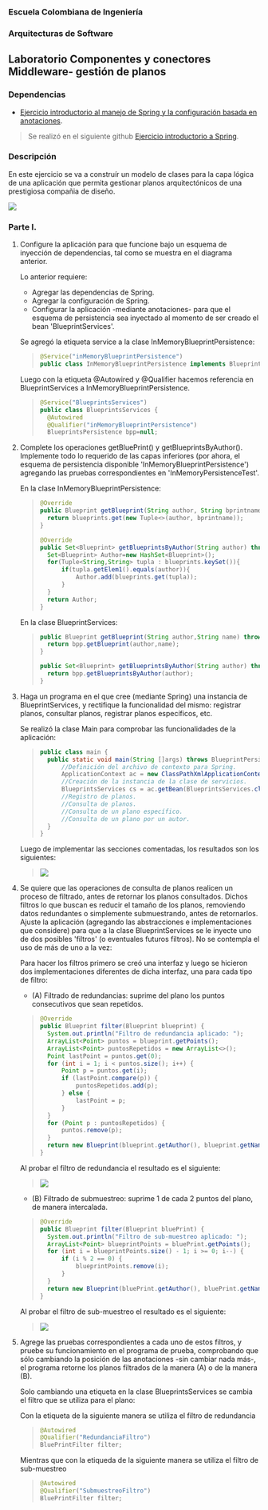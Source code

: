 ### Escuela Colombiana de Ingeniería

### Arquitecturas de Software
## Laboratorio Componentes y conectores  Middleware- gestión de planos
### Dependencias
* [Ejercicio introductorio al manejo de Spring y la configuración basada en anotaciones](https://github.com/ARSW-ECI-beta/DIP_DI-SPRING_JAVA-GRAMMAR_CHECKER).

> Se realizó en el siguiente github [Ejercicio introductorio a Spring](https://github.com/memo1019/Lab04-ARSW_Ejercicio_Introductorio).

### Descripción
En este ejercicio se va a construír un modelo de clases para la capa lógica de una aplicación que permita gestionar planos arquitectónicos de una prestigiosa compañia de diseño. 

![](img/ClassDiagram1.png)

### Parte I.

1. Configure la aplicación para que funcione bajo un esquema de inyección de dependencias, tal como se muestra en el diagrama anterior.


	Lo anterior requiere:

	* Agregar las dependencias de Spring.
	* Agregar la configuración de Spring.
	* Configurar la aplicación -mediante anotaciones- para que el esquema de persistencia sea inyectado al momento de ser creado el bean 'BlueprintServices'.
	
	Se agregó la etiqueta service a la clase InMemoryBlueprintPersistence:
	> ```java
	> @Service("inMemoryBlueprintPersistence")
	> public class InMemoryBlueprintPersistence implements BlueprintsPersistence{
	> ```
	Luego con la etiqueta @Autowired y @Qualifier hacemos referencia en BlueprintServices a InMemoryBlueprintPersistence.
	> ```java
	> @Service("BlueprintsServices")
	> public class BlueprintsServices {
	> 	@Autowired
	> 	@Qualifier("inMemoryBlueprintPersistence")
	> 	BlueprintsPersistence bpp=null;
	> ```


2. Complete los operaciones getBluePrint() y getBlueprintsByAuthor(). Implemente todo lo requerido de las capas inferiores (por ahora, el esquema de persistencia disponible 'InMemoryBlueprintPersistence') agregando las pruebas correspondientes en 'InMemoryPersistenceTest'.

	En la clase InMemoryBlueprintPersistence:
	> ```java
	> @Override
	> public Blueprint getBlueprint(String author, String bprintname) throws BlueprintNotFoundException {
	> 	return blueprints.get(new Tuple<>(author, bprintname));
	> }
	> 
	> @Override
	> public Set<Blueprint> getBlueprintsByAuthor(String author) throws BlueprintNotFoundException {
	> 	Set<Blueprint> Author=new HashSet<Blueprint>();
	> 	for(Tuple<String,String> tupla : blueprints.keySet()){
	> 		if(tupla.getElem1().equals(author)){
	> 			Author.add(blueprints.get(tupla));
	> 		}
	> 	}
	> 	return Author;
	> }
	> ```
	
	En la clase BlueprintServices:
	> ```java
	> public Blueprint getBlueprint(String author,String name) throws BlueprintNotFoundException{
	> 	return bpp.getBlueprint(author,name);
	> }
	> 
	> public Set<Blueprint> getBlueprintsByAuthor(String author) throws BlueprintNotFoundException{
	> 	return bpp.getBlueprintsByAuthor(author);
	> }
	> ```

3. Haga un programa en el que cree (mediante Spring) una instancia de BlueprintServices, y rectifique la funcionalidad del mismo: registrar planos, consultar planos, registrar planos específicos, etc.

	Se realizó la clase Main para comprobar las funcionalidades de la aplicación:
	> ```java
	> public class main {
	> 	public static void main(String []args) throws BlueprintPersistenceException, BlueprintNotFoundException {
	> 		//Definición del archivo de contexto para Spring.
	> 		ApplicationContext ac = new ClassPathXmlApplicationContext("applicationContext.xml");
	> 		//Creación de la instancia de la clase de servicios.
	> 		BlueprintsServices cs = ac.getBean(BlueprintsServices.class);
	> 		//Registro de planos.
	> 		//Consulta de planos.
	> 		//Consulta de un plano específico.
	> 		//Consulta de un plano por un autor.
	> 	}
	> }
	> ```
	
	Luego de implementar las secciones comentadas, los resultados son los siguientes:
	
	> ![](img/ejecucionPunto3.png)

4. Se quiere que las operaciones de consulta de planos realicen un proceso de filtrado, antes de retornar los planos consultados. Dichos filtros lo que buscan es reducir el tamaño de los planos, removiendo datos redundantes o simplemente submuestrando, antes de retornarlos. Ajuste la aplicación (agregando las abstracciones e implementaciones que considere) para que a la clase BlueprintServices se le inyecte uno de dos posibles 'filtros' (o eventuales futuros filtros). No se contempla el uso de más de uno a la vez:
	
	Para hacer los filtros primero se creó una interfaz y luego se hicieron dos implementaciones diferentes de dicha interfaz, una para cada tipo de filtro:
	
	* (A) Filtrado de redundancias: suprime del plano los puntos consecutivos que sean repetidos.
	
	> ```java
	> @Override
	> public Blueprint filter(Blueprint blueprint) {
	> 	System.out.println("Filtro de redundancia aplicado: ");
	> 	ArrayList<Point> puntos = blueprint.getPoints();
	> 	ArrayList<Point> puntosRepetidos = new ArrayList<>();
	> 	Point lastPoint = puntos.get(0);
	> 	for (int i = 1; i < puntos.size(); i++) {
	> 		Point p = puntos.get(i);
	> 		if (lastPoint.compare(p)) {
	> 			puntosRepetidos.add(p);
	> 		} else {
	> 			lastPoint = p;
	> 		}
	> 	}
	> 	for (Point p : puntosRepetidos) {
	> 		puntos.remove(p);
	> 	}
	> 	return new Blueprint(blueprint.getAuthor(), blueprint.getName(), puntos);
	> }
	> ```
	
	Al probar el filtro de redundancia el resultado es el siguiente:
	
	> ![](img/ejecucionPunto4redundancia.png)
	
	* (B) Filtrado de submuestreo: suprime 1 de cada 2 puntos del plano, de manera intercalada.
	
	> ```java
	> @Override
	> public Blueprint filter(Blueprint bluePrint) {
	> 	System.out.println("Filtro de sub-muestreo aplicado: ");
	> 	ArrayList<Point> blueprintPoints = bluePrint.getPoints();
	> 	for (int i = blueprintPoints.size() - 1; i >= 0; i--) {
	> 		if (i % 2 == 0) {
	> 			blueprintPoints.remove(i);
	> 		}
	> 	}
	> 	return new Blueprint(bluePrint.getAuthor(), bluePrint.getName(), blueprintPoints);
	> }
	> ```
	
	Al probar el filtro de sub-muestreo el resultado es el siguiente:
	
	> ![](img/ejecucionPunto4submuestreo.png)

5. Agrege las pruebas correspondientes a cada uno de estos filtros, y pruebe su funcionamiento en el programa de prueba, comprobando que sólo cambiando la posición de las anotaciones -sin cambiar nada más-, el programa retorne los planos filtrados de la manera (A) o de la manera (B). 

	Solo cambiando una etiqueta en la clase BlueprintsServices se cambia el filtro que se utiliza para el plano:
	
	Con la etiqueta de la siguiente manera se utiliza el filtro de redundancia

	> ```java
	> @Autowired
	> @Qualifier("RedundanciaFiltro")
	> BluePrintFilter filter;
	> ```
	> 

	Mientras que con la etiqueda de la siguiente manera se utiliza el filtro de sub-muestreo
	
	> ```java
	> @Autowired
	> @Qualifier("SubmuestreoFiltro")
	> BluePrintFilter filter;
	> ```
	> 
	
